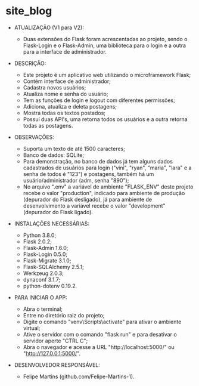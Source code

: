 # site_blog
- ATUALIZAÇÃO (V1 para V2):
    - Duas extensões do Flask foram acrescentadas ao projeto, sendo o Flask-Login e o Flask-Admin, uma biblioteca para o login e a outra para a interface de administrador.

- DESCRIÇÃO:
    - Este projeto é um aplicativo web utilizando o microframework Flask;
    - Contém interface de administrador;
    - Cadastra novos usuários;
    - Atualiza nome e senha do usuário;
    - Tem as funções de login e logout com diferentes permissões;
    - Adiciona, atualiza e deleta postagens;
    - Mostra todas os textos postados;
    - Possuí duas API's, uma retorna todos os usuários e a outra retorna todas as postagens.

- OBSERVAÇÕES:
    - Suporta um texto de até 1500 caracteres;
    - Banco de dados: SQLite;
    - Para demonstração, no banco de dados já tem alguns dados cadastrados de usuários para login ("vini", "ryan", "maria", "lara" e a senha de todos é "123") e postagens, também há um usuário/administrador (adm, senha "890");
    - No arquivo ".env" a variável de ambiente "FLASK_ENV" deste projeto recebe o valor "production", indicado para ambiente de produção (depurador do Flask desligado), já para ambiente de desenvolvimento a variável recebe o valor "development" (depurador do Flask ligado).

- INSTALAÇÕES NECESSÁRIAS:
    - Python 3.8.0;
    - Flask 2.0.2;
    - Flask-Admin 1.6.0;
    - Flask-Login 0.5.0;
    - Flask-Migrate 3.1.0;
    - Flask-SQLAlchemy 2.5.1;
    - Werkzeug 2.0.3;
    - dynaconf 3.1.7;
    - python-dotenv 0.19.2.

- PARA INICIAR O APP:
    - Abra o terminal;
    - Entre no diretório raiz do projeto;
    - Digite o comando "venv\Scripts\activate" para ativar o ambiente virtual;
    - Ative o servidor com o comando "flask run" e para desativar o servidor aperte "CTRL C";
    - Abra o navegador e acesse a URL "http://localhost:5000/" ou "http://127.0.0.1:5000/".

- DESENVOLVEDOR RESPONSÁVEL:
    - Felipe Martins (github.com/Felipe-Martins-1).